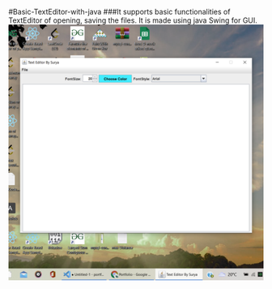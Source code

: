 #Basic-TextEditor-with-java
###It supports basic functionalities of TextEditor of opening, saving the files. It is made using java Swing for GUI.
![This is an the screenshot taken while running the Java Application](./Screenshot.png)
